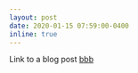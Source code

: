 ```yaml
---
layout: post
date: 2020-01-15 07:59:00-0400
inline: true
---
```


Link to a blog post <a href="{{ post.url | prepend: site.baseurl }}/blog/2020/github-metadata/">bbb</a> 
